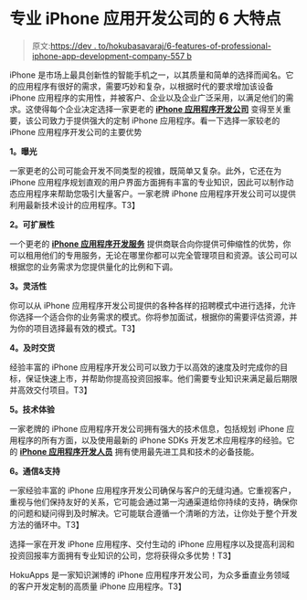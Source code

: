 # 专业 iPhone 应用开发公司的 6 大特点

> 原文:[https://dev . to/hokubasavaraj/6-features-of-professional-iphone-app-development-company-557 b](https://dev.to/hokubasavaraj/6-features-of-professional-iphone-app-development-company-557b)

iPhone 是市场上最具创新性的智能手机之一，以其质量和简单的选择而闻名。它的应用程序有很好的需求，需要巧妙和复杂，以根据时代的要求增加该设备 iPhone 应用程序的实用性，并被客户、企业以及企业广泛采用，以满足他们的需求。这使得每个企业决定选择一家更老的 [**iPhone 应用程序开发公司**](https://www.hokuapps.com/services/iphone-application-development-company/) 变得至关重要，该公司致力于提供强大的定制 iPhone 应用程序。看一下选择一家较老的 iPhone 应用程序开发公司的主要优势

**1。曝光**

一家更老的公司可能会开发不同类型的视锥，既简单又复杂。此外，它还在为 iPhone 应用程序规划直观的用户界面方面拥有丰富的专业知识，因此可以制作动态应用程序来帮助您吸引大量客户。一家老牌 iPhone 应用程序开发公司可以提供利用最新技术设计的应用程序。T3】

**2。可扩展性**

一个更老的 [**iPhone 应用程序开发服务**](https://www.hokuapps.com/services/ios-app-development-services/) 提供商联合向你提供可伸缩性的优势，你可以租用他们的专用服务，无论在哪里你都可以完全管理项目和资源。该公司可以根据您的业务需求为您提供量化的比例和下调。

**3。灵活性**

你可以从 iPhone 应用程序开发公司提供的各种各样的招聘模式中进行选择，允许你选择一个适合你的业务需求的模式。你将参加面试，根据你的需要评估资源，并为你的项目选择最有效的模式。T3】

**4。及时交货**

经验丰富的 iPhone 应用程序开发公司可以致力于以高效的速度及时完成你的目标，保证快速上市，并帮助你提高投资回报率。他们需要专业知识来满足最后期限并高效交付项目。T3】

**5。技术体验**

一家老牌的 iPhone 应用程序开发公司拥有强大的技术信息，包括规划 iPhone 应用程序的所有方面，以及使用最新的 iPhone SDKs 开发艺术应用程序的经验。它的 [**iPhone 应用程序开发人员**](https://www.hokuapps.com/services/hire-iphone-app-developer/) 拥有使用最先进工具和技术的必备技能。

**6。通信&支持**

一家经验丰富的 iPhone 应用程序开发公司确保与客户的无缝沟通。它重视客户，重视与他们保持友好的关系，它可能会通过第一沟通渠道给你持续的支持，确保你的问题和疑问得到及时解决。它可能联合遵循一个清晰的方法，让你处于整个开发方法的循环中。T3】

选择一家在开发 iPhone 应用程序、交付生动的 iPhone 应用程序以及提高利润和投资回报率方面拥有专业知识的公司，您将获得众多优势！T3】

HokuApps 是一家知识渊博的 iPhone 应用程序开发公司，为众多垂直业务领域的客户开发定制的高质量 iPhone 应用程序。T3】